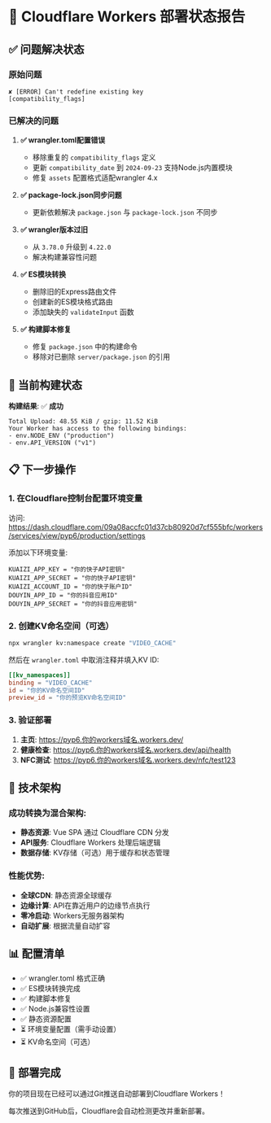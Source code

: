 # 🚀 Cloudflare Workers 部署状态报告

## ✅ 问题解决状态

### 原始问题
```
✘ [ERROR] Can't redefine existing key
[compatibility_flags]
```

### 已解决的问题

1. **✅ wrangler.toml配置错误**
   - 移除重复的 `compatibility_flags` 定义
   - 更新 `compatibility_date` 到 `2024-09-23` 支持Node.js内置模块
   - 修复 `assets` 配置格式适配wrangler 4.x

2. **✅ package-lock.json同步问题**
   - 更新依赖解决 `package.json` 与 `package-lock.json` 不同步

3. **✅ wrangler版本过旧**
   - 从 `3.78.0` 升级到 `4.22.0`
   - 解决构建兼容性问题

4. **✅ ES模块转换**
   - 删除旧的Express路由文件
   - 创建新的ES模块格式路由
   - 添加缺失的 `validateInput` 函数

5. **✅ 构建脚本修复**
   - 修复 `package.json` 中的构建命令
   - 移除对已删除 `server/package.json` 的引用

## 🎯 当前构建状态

**构建结果**: ✅ **成功**

```
Total Upload: 48.55 KiB / gzip: 11.52 KiB
Your Worker has access to the following bindings:
- env.NODE_ENV ("production")
- env.API_VERSION ("v1")
```

## 📋 下一步操作

### 1. 在Cloudflare控制台配置环境变量

访问: https://dash.cloudflare.com/09a08accfc01d37cb80920d7cf555bfc/workers/services/view/pyp6/production/settings

添加以下环境变量:
```
KUAIZI_APP_KEY = "你的快子API密钥"
KUAIZI_APP_SECRET = "你的快子API密钥"  
KUAIZI_ACCOUNT_ID = "你的快子账户ID"
DOUYIN_APP_ID = "你的抖音应用ID"
DOUYIN_APP_SECRET = "你的抖音应用密钥"
```

### 2. 创建KV命名空间（可选）

```bash
npx wrangler kv:namespace create "VIDEO_CACHE"
```

然后在 `wrangler.toml` 中取消注释并填入KV ID:
```toml
[[kv_namespaces]]
binding = "VIDEO_CACHE"
id = "你的KV命名空间ID"
preview_id = "你的预览KV命名空间ID"
```

### 3. 验证部署

1. **主页**: https://pyp6.你的workers域名.workers.dev/
2. **健康检查**: https://pyp6.你的workers域名.workers.dev/api/health
3. **NFC测试**: https://pyp6.你的workers域名.workers.dev/nfc/test123

## 🔧 技术架构

### 成功转换为混合架构:
- **静态资源**: Vue SPA 通过 Cloudflare CDN 分发
- **API服务**: Cloudflare Workers 处理后端逻辑
- **数据存储**: KV存储（可选）用于缓存和状态管理

### 性能优势:
- **全球CDN**: 静态资源全球缓存
- **边缘计算**: API在靠近用户的边缘节点执行  
- **零冷启动**: Workers无服务器架构
- **自动扩展**: 根据流量自动扩容

## 📊 配置清单

- ✅ wrangler.toml 格式正确
- ✅ ES模块转换完成
- ✅ 构建脚本修复
- ✅ Node.js兼容性设置
- ✅ 静态资源配置
- ⏳ 环境变量配置（需手动设置）
- ⏳ KV命名空间（可选）

## 🎉 部署完成

你的项目现在已经可以通过Git推送自动部署到Cloudflare Workers！

每次推送到GitHub后，Cloudflare会自动检测更改并重新部署。 